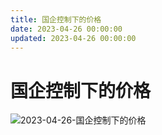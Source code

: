 ```yaml
---
title: 国企控制下的价格
date: 2023-04-26 00:00:00
updated: 2023-04-26 00:00:00
---
```


# 国企控制下的价格

![2023-04-26-国企控制下的价格](assets/2023-04-26-国企控制下的价格.jpeg)

